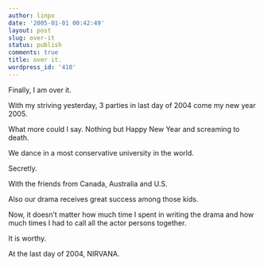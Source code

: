 ```yaml
---
author: linpx
date: '2005-01-01 00:42:49'
layout: post
slug: over-it
status: publish
comments: true
title: over it.
wordpress_id: '410'
---
```


Finally, I am over it.

With my striving yesterday, 3 parties in last day of 2004 come my new year
2005.

What more could I say. Nothing but Happy New Year and screaming to death.

We dance in a most conservative university in the world.

Secretly.

With the friends from Canada, Australia and U.S.

Also our drama receives great success among those kids.

Now, it doesn’t matter how much time I spent in writing the drama and how much
times I had to call all the actor persons together.

It is worthy.

At the last day of 2004, NIRVANA.

